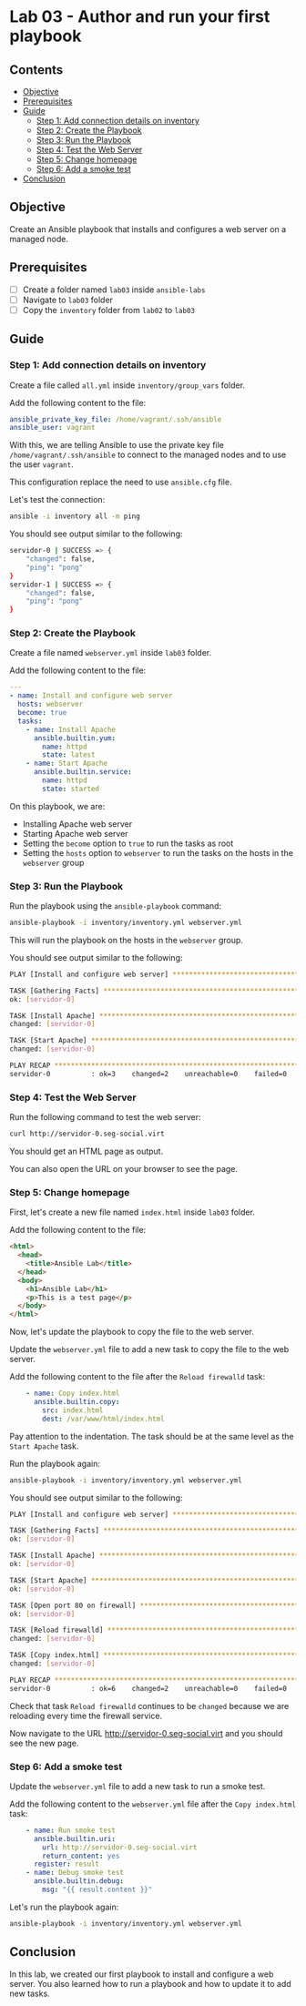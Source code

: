 # Lab 03 - Author and run your first playbook

## Contents

- [Objective](#objective)
- [Prerequisites](#prerequisites)
- [Guide](#guide)
  - [Step 1: Add connection details on inventory](#step-1-add-connection-details-on-inventory)
  - [Step 2: Create the Playbook](#step-2-create-the-playbook)
  - [Step 3: Run the Playbook](#step-3-run-the-playbook)
  - [Step 4: Test the Web Server](#step-4-test-the-web-server)
  - [Step 5: Change homepage](#step-5-change-homepage)
  - [Step 6: Add a smoke test](#step-6-add-a-smoke-test)
- [Conclusion](#conclusion)

## Objective

Create an Ansible playbook that installs and configures a web server on a managed node.

## Prerequisites

- [ ] Create a folder named `lab03` inside `ansible-labs`
- [ ] Navigate to `lab03` folder
- [ ] Copy the `inventory` folder from `lab02` to `lab03`

## Guide

### Step 1: Add connection details on inventory

Create a file called `all.yml` inside `inventory/group_vars` folder.

Add the following content to the file:

```yaml
ansible_private_key_file: /home/vagrant/.ssh/ansible
ansible_user: vagrant
```

With this, we are telling Ansible to use the private key file `/home/vagrant/.ssh/ansible` to connect to the managed nodes and to use the user `vagrant`.

This configuration replace the need to use `ansible.cfg` file.

Let's test the connection:

```bash
ansible -i inventory all -m ping
```

You should see output similar to the following:

```bash
servidor-0 | SUCCESS => {
    "changed": false,
    "ping": "pong"
}
servidor-1 | SUCCESS => {
    "changed": false,
    "ping": "pong"
}
```

### Step 2: Create the Playbook

Create a file named `webserver.yml` inside `lab03` folder.

Add the following content to the file:

```yaml
---
- name: Install and configure web server
  hosts: webserver
  become: true
  tasks:
    - name: Install Apache
      ansible.builtin.yum:
        name: httpd
        state: latest
    - name: Start Apache
      ansible.builtin.service:
        name: httpd
        state: started
```

On this playbook, we are:

- Installing Apache web server
- Starting Apache web server
- Setting the `become` option to `true` to run the tasks as root
- Setting the `hosts` option to `webserver` to run the tasks on the hosts in the `webserver` group

### Step 3: Run the Playbook

Run the playbook using the `ansible-playbook` command:

```bash
ansible-playbook -i inventory/inventory.yml webserver.yml
```

This will run the playbook on the hosts in the `webserver` group.

You should see output similar to the following:

```bash
PLAY [Install and configure web server] ****************************************************

TASK [Gathering Facts] *********************************************************************
ok: [servidor-0]

TASK [Install Apache] **********************************************************************
changed: [servidor-0]

TASK [Start Apache] ************************************************************************
changed: [servidor-0]

PLAY RECAP *********************************************************************************
servidor-0          : ok=3    changed=2    unreachable=0    failed=0    skipped=0    rescued=0    ignored=0
```

### Step 4: Test the Web Server

Run the following command to test the web server:

```bash
curl http://servidor-0.seg-social.virt
```

You should get an HTML page as output.

You can also open the URL on your browser to see the page.

### Step 5: Change homepage

First, let's create a new file named `index.html` inside `lab03` folder.

Add the following content to the file:

```html
<html>
  <head>
    <title>Ansible Lab</title>
  </head>
  <body>
    <h1>Ansible Lab</h1>
    <p>This is a test page</p>
  </body>
</html>
```

Now, let's update the playbook to copy the file to the web server.

Update the `webserver.yml` file to add a new task to copy the file to the web server.

Add the following content to the file after the `Reload firewalld` task:

```yaml
    - name: Copy index.html
      ansible.builtin.copy:
        src: index.html
        dest: /var/www/html/index.html
```

Pay attention to the indentation. The task should be at the same level as the `Start Apache` task.

Run the playbook again:

```bash
ansible-playbook -i inventory/inventory.yml webserver.yml
```

You should see output similar to the following:

```bash
PLAY [Install and configure web server] **************************************

TASK [Gathering Facts] *******************************************************
ok: [servidor-0]

TASK [Install Apache] ********************************************************
ok: [servidor-0]

TASK [Start Apache] **********************************************************
ok: [servidor-0]

TASK [Open port 80 on firewall] **********************************************
ok: [servidor-0]

TASK [Reload firewalld] ********************************************************
changed: [servidor-0]

TASK [Copy index.html] *******************************************************
changed: [servidor-0]

PLAY RECAP ************************************************************************************************
servidor-0          : ok=6    changed=2    unreachable=0    failed=0    skipped=0    rescued=0    ignored=0
```

Check that task `Reload firewalld` continues to be `changed` because we are reloading every time the firewall service.

Now navigate to the URL <http://servidor-0.seg-social.virt> and you should see the new page.

### Step 6: Add a smoke test

Update the `webserver.yml` file to add a new task to run a smoke test.

Add the following content to the `webserver.yml` file after the `Copy index.html` task:

```yaml
    - name: Run smoke test
      ansible.builtin.uri:
        url: http://servidor-0.seg-social.virt
        return_content: yes
      register: result
    - name: Debug smoke test
      ansible.builtin.debug:
        msg: "{{ result.content }}"
```

Let's run the playbook again:

```bash
ansible-playbook -i inventory/inventory.yml webserver.yml
```

## Conclusion

In this lab, we created our first playbook to install and configure a web server. You also learned how to run a playbook and how to update it to add new tasks.
